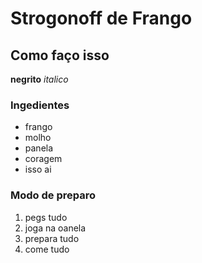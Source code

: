 # Strogonoff de Frango
## Como faço isso
**negrito**
_italico_


### Ingedientes
 - frango
 - molho
 - panela
 - coragem
 - isso ai

### Modo de preparo
 1. pegs tudo
 2. joga na oanela 
 3. prepara tudo
 4. come tudo

 